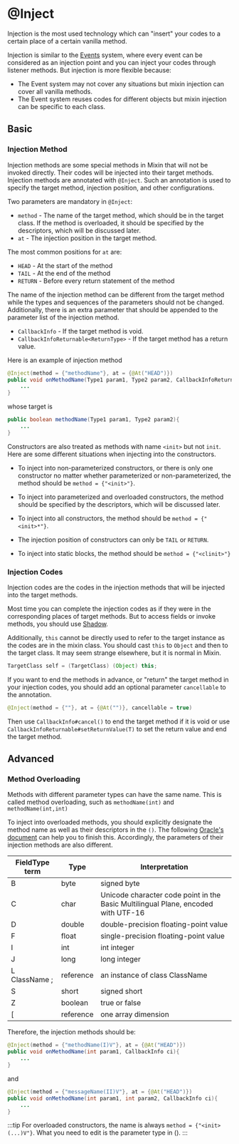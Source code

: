 @Inject
======
Injection is the most used technology which can "insert" your codes to a certain place of a certain vanilla method.

Injection is similar to the [Events][events] system, where every event can be considered as an injection point and you can inject your codes through listener methods. But injection is more flexible because:

- The Event system may not cover any situations but mixin injection can cover all vanilla methods.
- The Event system reuses codes for different objects but mixin injection can be specific to each class.

Basic
-----

### Injection Method

Injection methods are some special methods in Mixin that will not be invoked directly. Their codes will be injected into their target methods. Injection methods are annotated with ```@Inject```. Such an annotation is used to specify the target method, injection position, and other configurations.

Two parameters are mandatory in  ```@Inject```:

- ```method``` - The name of the target method, which should be in the target class. If the method is overloaded, it should be specified by the descriptors, which will be discussed later.
- ```at``` - The injection position in the target method. 

The most common positions for ```at``` are:

- ```HEAD``` - At the start of the method
- ```TAIL``` - At the end of the method
- ```RETURN``` - Before every return statement of the method

The name of the injection method can be different from the target method while the types and sequences of the parameters should not be changed. Additionally, there is an extra parameter that should be appended to the parameter list of the injection method. 

- ```CallbackInfo``` - If the target method is void.
- ```CallbackInfoReturnable<ReturnType>``` - If the target method has a return value.


Here is an example of injection method

```java
@Inject(method = {"methodName"}, at = {@At("HEAD")})
public void onMethodName(Type1 param1, Type2 param2, CallbackInfoReturnable<Boolean> ci){
    ...
}
```

whose target is
```java
public boolean methodName(Type1 param1, Type2 param2){
    ...
}
```

Constructors are also treated as methods with name ```<init>``` but not ```init```. Here are some different situations when injecting into the constructors.

- To inject into non-parameterized constructors, or there is only one constructor no matter whether parameterized or non-parameterized, the method should be ```method = {"<init>"}```.  

- To inject into parameterized and overloaded constructors, the method should be specified by the descriptors, which will be discussed later.

- To inject into all constructors, the method should be ```method = {"<init>*"}```.

- The injection position of constructors can only be ```TAIL``` or ```RETURN```.

- To inject into static blocks, the method should be ```method = {"<clinit>"}```



### Injection Codes
Injection codes are the codes in the injection methods that will be injected into the target methods.

Most time you can complete the injection codes as if they were in the corresponding places of target methods. But to access fields or invoke methods, you should use [Shadow][shadow]. 

Additionally,  ```this``` cannot be directly used to refer to the target instance as the codes are in the mixin class. You should cast ```this``` to ```Object``` and then to the target class. It may seem strange elsewhere, but it is normal in Mixin.

```java
TargetClass self = (TargetClass) (Object) this;
```

If you want to end the methods in advance, or "return" the target method in your injection codes, you should add an optional parameter ```cancellable``` to the annotation.

```java
@Inject(method = {""}, at = {@At("")}, cancellable = true)
```

Then use ```CallbackInfo#cancel()``` to end the target method if it is void
or use ```CallbackInfoReturnable#setReturnValue(T)``` to set the return value and end the target method.

Advanced
--------

### Method Overloading

Methods with different parameter types can have the same name. This is called method overloading, such as ```methodName(int)``` and ```methodName(int,int)```

To inject into overloaded methods, you should explicitly designate the method name as well as their descriptors in the ```()```. The following [Oracle's document][doc] can help you to finish this. Accordingly, the parameters of their injection methods are also different.

| FieldType term | Type      | Interpretation                                                                    |
|----------------|-----------|-----------------------------------------------------------------------------------|  
| B              | byte      | signed byte                                                                       |
| C              | char      | Unicode character code point in the Basic Multilingual Plane, encoded with UTF-16 |
| D              | double    | double-precision floating-point value                                             |
| F              | float     | single-precision floating-point value                                             |
| I              | int       | int	integer                                                                      |
| J              | long      | long integer                                                                      |
| L ClassName ;  | reference | an instance of class ClassName                                                    |
| S              | short     | signed short                                                                      |
| Z              | boolean   | true or false                                                                     |
| [              | reference | one array dimension                                                               |

Therefore, the injection methods should be:

```java
@Inject(method = {"methodName(I)V"}, at = {@At("HEAD")})
public void onMethodName(int param1, CallbackInfo ci){
    ...
}
```
and

```java
@Inject(method = {"messageName(II)V"}, at = {@At("HEAD")})
public void onMethodName(int param1, int param2, CallbackInfo ci){
    ...
}
```

:::tip
For overloaded constructors, the name is always ```method = {"<init>(...)V"}```. What you need to edit is the parameter type in (). 
:::





[events]: ../../concepts/events.md
[shadow]: 4.shadow.md
[doc]: https://docs.oracle.com/javase/specs/jvms/se14/html/jvms-4.html#jvms-4.3.2

